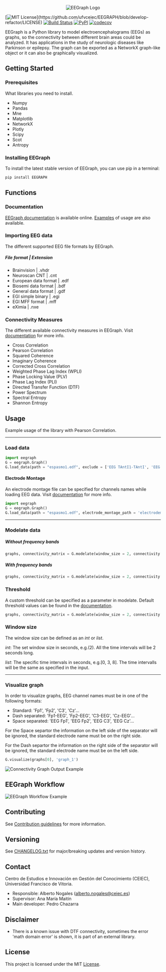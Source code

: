 <p align="center">
  <img src="https://github.com/ufvceiec/EEGRAPH/blob/develop-refactor/demo/eegraph-logo.png" alt="EEGraph Logo"/>
</p>

[![MIT License](https://img.shields.io/apm/l/atomic-design-ui.svg?)](https://github.com/ufvceiec/EEGRAPH/blob/develop-refactor/LICENSE)
[![Build Status](https://travis-ci.com/ufvceiec/EEGRAPH.svg?branch=develop-refactor)](https://travis-ci.com/ufvceiec/EEGRAPH)
[![PyPI](https://img.shields.io/pypi/v/EEGRAPH?color=blue)](https://pypi.org/project/EEGRAPH/)
[![codecov](https://codecov.io/gh/ufvceiec/EEGRAPH/branch/develop-refactor/graph/badge.svg?token=WxnBb2CTTL)](https://codecov.io/gh/ufvceiec/EEGRAPH)

EEGraph is a Python library to model electroencephalograms (EEGs) as graphs, so the connectivity between different brain areas could be analyzed. It has applications
in the study of neurologic diseases like Parkinson or epilepsy. The graph can be exported as a NetworkX graph-like object or it can also be graphically visualized. 


## Getting Started


### Prerequisites

What libraries you need to install.

* Numpy
* Pandas
* Mne
* Matplotlib
* NetworkX
* Plotly
* Scipy
* Scot
* Antropy

### Installing EEGraph

To install the latest stable version of EEGraph, you can use pip in a terminal:

```python
pip install EEGRAPH
```

## Functions

### Documentation
[EEGraph documentation](https://github.com/ufvceiec/EEGRAPH/wiki) is available online. [Examples](https://github.com/ufvceiec/EEGRAPH/blob/develop-refactor/Examples/EEGraph_Example.ipynb) of usage are also available.

### Importing EEG data 
The different supported EEG file formats by EEGraph.

##### File format | Extension
* Brainvision | .vhdr
* Neuroscan CNT  | .cnt
* European data format | .edf
* Biosemi data format | .bdf
* General data format | .gdf
* EGI simple binary | .egi
* EGI MFF format | .mff
* eXimia | .nxe

### Connectivity Measures
The different available connectivity measures in EEGraph. Visit [documentation](https://github.com/ufvceiec/EEGRAPH/wiki/Modelate-Data) for more info.

* Cross Correlation
* Pearson Correlation
* Squared Coherence
* Imaginary Coherence
* Corrected Cross Correlation
* Weighted Phase Lag Index (WPLI)
* Phase Locking Value (PLV)
* Phase Lag Index (PLI)
* Directed Transfer Function (DTF)
* Power Spectrum
* Spectral Entropy
* Shannon Entropy


## Usage
Example usage of the library with Pearson Correlation. 
***
### Load data
```python
import eegraph
G = eegraph.Graph()
G.load_data(path = "espasmo1.edf", exclude = ['EEG TAntI1-TAntI', 'EEG TAntD1-TAntD', 'EEG EKG1-EKG2'])
```
#### Electrode Montage
An electrode montage file can be specified for channels names while loading EEG data. Visit [documentation](https://github.com/ufvceiec/EEGRAPH/wiki/Load-data-from-EEG) for more info.
```python
import eegraph
G = eegraph.Graph()
G.load_data(path = "espasmo1.edf", electrode_montage_path = 'electrodemontage.set.ced')
```
***
### Modelate data
##### Without frequency bands
```python
graphs, connectivity_matrix = G.modelate(window_size = 2, connectivity = 'pearson_correlation')
```
##### With frequency bands
```python
graphs, connectivity_matrix = G.modelate(window_size = 2, connectivity = 'squared_coherence', bands = ['delta','theta','alpha'])
```
### Threshold
A custom threshold can be specified as a parameter in modelate. Default threshold values can be found in the [documentation](https://github.com/ufvceiec/EEGRAPH/wiki/Modelate-Data).
```python
graphs, connectivity_matrix = G.modelate(window_size = 2, connectivity = 'pearson_correlation', threshold = 0.8)
```
### Window size
The window size can be defined as an _int_ or _list_. 

_int_: The set window size in seconds, e.g.(2). All the time intervals will be 2 seconds long.

_list_: The specific time intervals in seconds, e.g.[0, 3, 8]. The time intervalls will be the same as specified in the input. 
***
### Visualize graph
In order to visualize graphs, EEG channel names must be in one of the following formats:
* Standard: 'Fp1', 'Fp2', 'C3', 'Cz'...
* Dash separated: 'Fp1-EEG', 'Fp2-EEG', 'C3-EEG', 'Cz-EEG'...
* Space separated: 'EEG Fp1', 'EEG Fp2', 'EEG C3', 'EEG Cz'...

For the Space separtor the information on the left side of the separator will be ignored, the standard electrode name must be on the right side. 

For the Dash separtor the information on the right side of the separator will be ignored, the standard electrode name must be on the left side. 

```python
G.visualize(graphs[0], 'graph_1')
```
![Connectivity Graph Output Example](https://github.com/ufvceiec/EEGRAPH/blob/develop/demo/eegraph_output.gif)

## EEGraph Workflow
![EEGraph Workflow Example](https://github.com/ufvceiec/EEGRAPH/blob/develop-refactor/demo/eegraph_workflow.png)
 
## Contributing
See [Contribution guidelines](https://github.com/ufvceiec/EEGRAPH/blob/develop-refactor/CONTRIBUTING.md) for more information.

## Versioning
See [CHANGELOG.txt](CHANGELOG.txt) for major/breaking updates and version history.

## Contact
Centro de Estudios e Innovación en Gestión del Conocimiento (CEIEC), Universidad Francisco de Vitoria.
* Responsible: Alberto Nogales (alberto.nogales@ceiec.es)
* Supervisor: Ana María Maitín
* Main developer: Pedro Chazarra

## Disclaimer
* There is a known issue with DTF connectivity, sometimes the error 'math domain error' is shown, it is part of an external library.

## License

This project is licensed under the MIT [License](https://github.com/ufvceiec/EEGRAPH/blob/develop-refactor/LICENSE).






